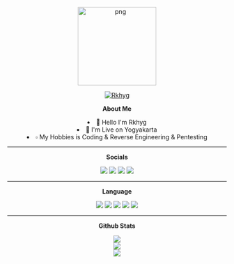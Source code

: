 <p align="center">
   <img style="width: 180px; height: 180px;" src="https://avatars.githubusercontent.com/u/126140590?s=400&u=4d85487b9abbdc74685725cc82e4d6676a693ce4&v=4" alt="png" width="128" height="128"/>
</p>

<p align="center">
   <a href="https://github.com/ItsHanz"><img title="Rkhyg" src="https://img.shields.io/badge/Rkhyg-green?colorA=%23ff0000&colorB=%23017e40&style=for-the-badge"></a>
</p>

<p align="center">
   <b>About Me</b>
</p>

<p align="center">
   <li align="center">👋 Hello I'm Rkhyg</li>
   <li align="center">📌 I'm Live on Yogyakarta</li>
   <li align="center">▫️ My Hobbies is Coding & Reverse Engineering & Pentesting</li>
</p>

<hr>

<p align="center">
   <b>Socials</b>
</p>

<p align="center">
   <a href="https://instagram.com/rkh.yg_"><img src="https://img.shields.io/badge/Instagram-%23E4405F.svg?logo=Instagram&logoColor=white"></a>
   <a href="https://discord.gg/gJzpeaDYfX"><img src="https://img.shields.io/badge/Discord-7289DA.svg?logo=discord&logoColor=white"></a>
   <a href="https://wa.me/6285158338027"><img src="https://img.shields.io/badge/Whatsapp-%23017e40.svg?logo=Whatsapp&logoColor=white"></a>
   <a href="https://www.facebook.com/profile.php?id=100080803441769"><img src="https://img.shields.io/badge/facebook-1877F2.svg?logo=facebook&logoColor=white"></a>
<p>

<hr>

<p align="center">
   <b>Language</b>
</p>

<p align="center">
   <img src="https://img.shields.io/badge/html5-%23E34F26.svg?style=for-the-badge&logo=html5&logoColor=white">
   <img src="https://img.shields.io/badge/javascript-%23323330.svg?style=for-the-badge&logo=javascript&logoColor=%23F7DF1E">
   <img src="https://img.shields.io/badge/css-0000FF?style=for-the-badge&logo=css3&logoColor=white">
   <img src="https://img.shields.io/badge/php-%23777BB4.svg?style=for-the-badge&logo=php&logoColor=white">
   <img src="https://img.shields.io/badge/python-3670A0?style=for-the-badge&logo=python&logoColor=ffdd54">
<p>

<hr>

<p align="center">
   <b>Github Stats</b>
</p>

<p align="center">
   <img src="https://github-readme-streak-stats.herokuapp.com/?user=Rkhyg&theme=dark&hide_border=false">
   <br>
   <img src="https://github-readme-stats.vercel.app/api?username=Rkhyg&theme=dark&hide_border=false&include_all_commits=true&count_private=false">
   <br>
   <img src="https://github-readme-stats.vercel.app/api/top-langs/?username=Rkhyg&theme=dark&hide_border=false&include_all_commits=true&count_priva">
</p>

